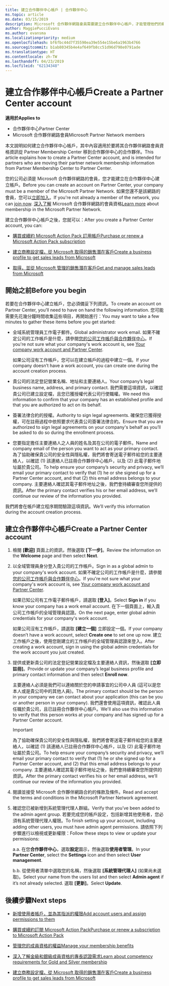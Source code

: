 ```yaml
---
title: 建立合作夥伴中心帳戶 | 合作夥伴中心
ms.topic: article
ms.date: 03/15/2019
description: Microsoft 合作夥伴網路會員需要建立合作夥伴中心帳戶，才能管理他們的網路權益和專長認證，以及建立商務設定檔。
author: MaggiePucciEvans
ms.author: evansma
ms.localizationpriority: medium
ms.openlocfilehash: bf6fbc44d7f35590ea39e554e15be6a1963b4766
ms.sourcegitcommit: b1ab80345b4e4af649fb8cc51d96d798e0791ade
ms.translationtype: HT
ms.contentlocale: zh-TW
ms.lasthandoff: 04/23/2019
ms.locfileid: "62134348"
---
```

# <a name="create-a-partner-center-account"></a><span data-ttu-id="9615f-103">建立合作夥伴中心帳戶</span><span class="sxs-lookup"><span data-stu-id="9615f-103">Create a Partner Center account</span></span>

<span data-ttu-id="9615f-104">**適用於**</span><span class="sxs-lookup"><span data-stu-id="9615f-104">**Applies to**</span></span>

-   <span data-ttu-id="9615f-105">合作夥伴中心</span><span class="sxs-lookup"><span data-stu-id="9615f-105">Partner Center</span></span>
-   <span data-ttu-id="9615f-106">Microsoft 合作夥伴網路會員</span><span class="sxs-lookup"><span data-stu-id="9615f-106">Microsoft Partner Network members</span></span>


<span data-ttu-id="9615f-107">本文說明如何建立合作夥伴中心帳戶，其中內容適用於要將其合作夥伴網路會員資格資訊從 Partner Membership Center 移到合作夥伴中心的合作夥伴。</span><span class="sxs-lookup"><span data-stu-id="9615f-107">This article explains how to create a Partner Center account, and is intended for partners who are moving their partner network membership information from Partner Membership Center to Partner Center.</span></span> 

<span data-ttu-id="9615f-108">您的公司必須是 Microsoft 合作夥伴網路的會員，您才能建立在合作夥伴中心建立帳戶。</span><span class="sxs-lookup"><span data-stu-id="9615f-108">Before you can create an account on Partner Center, your company must be a member of the Microsoft Partner Network.</span></span> <span data-ttu-id="9615f-109">如果您還不是該網路的會員，您可以[立即加入](https://partners.microsoft.com/PartnerProgram/simplifiedenrollment.aspx)。</span><span class="sxs-lookup"><span data-stu-id="9615f-109">If you're not already a member of the network, you can [join now](https://partners.microsoft.com/PartnerProgram/simplifiedenrollment.aspx).</span></span>  <span data-ttu-id="9615f-110">[深入了解](https://partner.microsoft.com/membership) Microsoft 合作夥伴網路的會員資格</span><span class="sxs-lookup"><span data-stu-id="9615f-110">[Learn more](https://partner.microsoft.com/membership) about membership in the Microsoft Partner Network.</span></span>  

<span data-ttu-id="9615f-111">建立合作夥伴中心帳戶之後，您就可以：</span><span class="sxs-lookup"><span data-stu-id="9615f-111">After you create a Partner Center account, you can:</span></span>

-   [<span data-ttu-id="9615f-112">購買或續約 Microsoft Action Pack 訂用帳戶</span><span class="sxs-lookup"><span data-stu-id="9615f-112">Purchase or renew a Microsoft Action Pack subscription</span></span>](mpn-get-action-pack.md)

-   [<span data-ttu-id="9615f-113">建立商務設定檔，從 Microsoft 取得的銷售潛在客戶</span><span class="sxs-lookup"><span data-stu-id="9615f-113">Create a business profile to get sales leads from Microsoft</span></span>](create-a-marketing-profile.md)

-   [<span data-ttu-id="9615f-114">取得，並從 Microsoft 管理的銷售潛在客戶</span><span class="sxs-lookup"><span data-stu-id="9615f-114">Get and manage sales leads from Microsoft</span></span>](responding-to-referrals.md)

## <a name="before-you-begin"></a><span data-ttu-id="9615f-115">開始之前</span><span class="sxs-lookup"><span data-stu-id="9615f-115">Before you begin</span></span>

<span data-ttu-id="9615f-116">若要在合作夥伴中心建立帳戶，您必須備妥下列資訊。</span><span class="sxs-lookup"><span data-stu-id="9615f-116">To create an account on Partner Center, you’ll need to have on hand the following information.</span></span> <span data-ttu-id="9615f-117">您可能需要先花幾分鐘時間收集這些項目，再開始進行：</span><span class="sxs-lookup"><span data-stu-id="9615f-117">You may want to take a few minutes to gather these items before you get started:</span></span>

-   <span data-ttu-id="9615f-118">全域系統管理員工作電子郵件。</span><span class="sxs-lookup"><span data-stu-id="9615f-118">Global administrator work email.</span></span> <span data-ttu-id="9615f-119">如果不確定公司的工作帳戶是什麼，請參閱[您的公司工作帳戶與合作夥伴中心](azure-active-directory-tenants-and-partner-center.md)。</span><span class="sxs-lookup"><span data-stu-id="9615f-119">If you're not sure what your company's work account is, see [Your company work account and Partner Center](azure-active-directory-tenants-and-partner-center.md).</span></span>

    <span data-ttu-id="9615f-120">如果公司沒有工作帳戶，您可以在建立帳戶的過程中建立一個。</span><span class="sxs-lookup"><span data-stu-id="9615f-120">If your company doesn’t have a work account, you can create one during the account creation process.</span></span> 

-   <span data-ttu-id="9615f-121">貴公司的法定登記營業名稱、地址和主要連絡人。</span><span class="sxs-lookup"><span data-stu-id="9615f-121">Your company’s legal business name, address, and primary contact.</span></span> <span data-ttu-id="9615f-122">我們需要這項資訊，以確認貴公司已建立設定檔，且您已獲授權代表公司行使職權。</span><span class="sxs-lookup"><span data-stu-id="9615f-122">We need this information to confirm that your company has an established profile and that you are authorized to act on its behalf.</span></span> 

-   <span data-ttu-id="9615f-123">簽署法律合約的授權。</span><span class="sxs-lookup"><span data-stu-id="9615f-123">Authority to sign legal agreements.</span></span> <span data-ttu-id="9615f-124">確保您已獲得授權，可在註冊過程中依照要求代表貴公司簽署法律合約。</span><span class="sxs-lookup"><span data-stu-id="9615f-124">Ensure that you are authorized to sign legal agreements on your company's behalf as you’ll be asked to do so during the enrollment process.</span></span>

-   <span data-ttu-id="9615f-125">您要指定擔任主要連絡人之人員的姓名及其在公司的電子郵件。</span><span class="sxs-lookup"><span data-stu-id="9615f-125">Name and company email of the person you want to act as your primary contact.</span></span> <span data-ttu-id="9615f-126">為了協助確保貴公司的安全性與隱私權，我們將會寄送電子郵件給您的主要連絡人，以確認 (1) 該連絡人已註冊合作夥伴中心帳戶，以及 (2) 此電子郵件地址屬於貴公司。</span><span class="sxs-lookup"><span data-stu-id="9615f-126">To help ensure your company’s security and privacy, we’ll email your primary contact to verify that (1) he or she signed up for a Partner Center account, and that (2) this email address belongs to your company.</span></span> <span data-ttu-id="9615f-127">主要連絡人確認其電子郵件地址之後，我們會持續審查您所提供的資訊。</span><span class="sxs-lookup"><span data-stu-id="9615f-127">After the primary contact verifies his or her email address, we’ll continue our review of the information you provided.</span></span>

<span data-ttu-id="9615f-128">我們將會在帳戶建立程序期間驗證這項資訊。</span><span class="sxs-lookup"><span data-stu-id="9615f-128">We’ll verify this information during the account creation process.</span></span> 
 
## <a name="create-a-partner-center-account"></a><span data-ttu-id="9615f-129">建立合作夥伴中心帳戶</span><span class="sxs-lookup"><span data-stu-id="9615f-129">Create a Partner Center account</span></span>

1.  <span data-ttu-id="9615f-130">檢閱 **\[歡迎\]** 頁面上的資訊，然後選取 **\[下一步\]**。</span><span class="sxs-lookup"><span data-stu-id="9615f-130">Review the information on the **Welcome** page and then select **Next**.</span></span>

2.  <span data-ttu-id="9615f-131">以全域管理員身分登入貴公司的工作帳戶。</span><span class="sxs-lookup"><span data-stu-id="9615f-131">Sign in as a global admin to your company's work account.</span></span> <span data-ttu-id="9615f-132">如果不確定公司的工作帳戶是什麼，請參閱[您的公司工作帳戶與合作夥伴中心](azure-active-directory-tenants-and-partner-center.md)。</span><span class="sxs-lookup"><span data-stu-id="9615f-132">If you're not sure what your company's work account is, see [Your company work account and Partner Center](azure-active-directory-tenants-and-partner-center.md).</span></span>

    <span data-ttu-id="9615f-133">如果已知公司有工作電子郵件帳戶，請選取 **\[登入\]**。</span><span class="sxs-lookup"><span data-stu-id="9615f-133">Select **Sign in** if you know your company has a work email account.</span></span> <span data-ttu-id="9615f-134">在下一個頁面上，輸入貴公司工作帳戶的全域管理員認證。</span><span class="sxs-lookup"><span data-stu-id="9615f-134">On the next page, enter global admin credentials for your company's work account.</span></span> 

    <span data-ttu-id="9615f-135">如果公司沒有工作帳戶，請選取 **\[建立一個\]** 立即設定一個。</span><span class="sxs-lookup"><span data-stu-id="9615f-135">If your company doesn’t have a work account, select **Create one** to set one up now.</span></span> <span data-ttu-id="9615f-136">建立工作帳戶之後，使用您剛建立的工作帳戶的全域管理員認證來登入。</span><span class="sxs-lookup"><span data-stu-id="9615f-136">After creating a work account, sign in using the global admin credentials for the work account you just created.</span></span>

3.  <span data-ttu-id="9615f-137">提供或更新貴公司的法定登記營業設定檔及主要連絡人資訊，然後選取 **\[立即註冊\]**。</span><span class="sxs-lookup"><span data-stu-id="9615f-137">Provide or update your company’s legal business profile and primary contact information and then select **Enroll now**.</span></span> 

    <span data-ttu-id="9615f-138">主要連絡人必須是我們可以連絡關於您的申請事宜的公司中人員 (這可以是您本人或是貴公司中的其他人員)。</span><span class="sxs-lookup"><span data-stu-id="9615f-138">The primary contact should be the person in your company we can contact about your application (this can be you or another person in your company).</span></span> <span data-ttu-id="9615f-139">我們還會使用這項資訊，確認此人員任職於貴公司，且已註冊合作夥伴中心帳戶。</span><span class="sxs-lookup"><span data-stu-id="9615f-139">We'll also use this information to verify that this person works at your company and has signed up for a Partner Center account.</span></span>

    > [!IMPORTANT]  
    > <span data-ttu-id="9615f-140">為了協助確保貴公司的安全性與隱私權，我們將會寄送電子郵件給您的主要連絡人，以確認 (1) 該連絡人已註冊合作夥伴中心帳戶，以及 (2) 此電子郵件地址屬於貴公司。</span><span class="sxs-lookup"><span data-stu-id="9615f-140">To help ensure your company’s security and privacy, we’ll email your primary contact to verify that (1) he or she signed up for a Partner Center account, and (2) that this email address belongs to your company.</span></span> <span data-ttu-id="9615f-141">主要連絡人確認其電子郵件地址之後，我們會持續審查您所提供的資訊。</span><span class="sxs-lookup"><span data-stu-id="9615f-141">After the primary contact verifies his or her email address, we’ll continue our review of the information you provided.</span></span>

4.  <span data-ttu-id="9615f-142">閱讀並接受 Microsoft 合作夥伴網路合約的條款及條件。</span><span class="sxs-lookup"><span data-stu-id="9615f-142">Read and accept the terms and conditions in the Microsoft Partner Network agreement.</span></span> 

5.  <span data-ttu-id="9615f-143">確認您已被新增到系統管理代理人群組。</span><span class="sxs-lookup"><span data-stu-id="9615f-143">Verify that you’ve been added to the admin agent group.</span></span> <span data-ttu-id="9615f-144">若要完成您的帳戶設定，包括新增其他使用者，您必須有系統管理代理人權限。</span><span class="sxs-lookup"><span data-stu-id="9615f-144">To finish setting up your account, including adding other users, you must have admin agent permissions.</span></span> <span data-ttu-id="9615f-145">請依照下列步驟進行以檢視或更新權限：</span><span class="sxs-lookup"><span data-stu-id="9615f-145">Follow these steps to view or update your permissions:</span></span>

    <span data-ttu-id="9615f-146">a.</span><span class="sxs-lookup"><span data-stu-id="9615f-146">a.</span></span> <span data-ttu-id="9615f-147">在您**合作夥伴中心**，選取**設定**圖示，然後選取**使用者管理**。</span><span class="sxs-lookup"><span data-stu-id="9615f-147">In your **Partner Center**, select the **Settings** icon and then select **User management**.</span></span>  

    <span data-ttu-id="9615f-148">b.</span><span class="sxs-lookup"><span data-stu-id="9615f-148">b.</span></span> <span data-ttu-id="9615f-149">從使用者清單中選取您的名稱，然後選取 **\[系統管理代理人\]** (如果尚未選取)。</span><span class="sxs-lookup"><span data-stu-id="9615f-149">Select your name from the users list and then select **Admin agent** if it’s not already selected.</span></span> <span data-ttu-id="9615f-150">選取 **\[更新\]**。</span><span class="sxs-lookup"><span data-stu-id="9615f-150">Select **Update**.</span></span>  

## <a name="next-steps"></a><span data-ttu-id="9615f-151">後續步驟</span><span class="sxs-lookup"><span data-stu-id="9615f-151">Next steps</span></span>

-   [<span data-ttu-id="9615f-152">新增使用者帳戶，並為其指派的權限</span><span class="sxs-lookup"><span data-stu-id="9615f-152">Add account users and assign permissions to them</span></span>](create-user-accounts-and-set-permissions.md)

-   [<span data-ttu-id="9615f-153">購買或續約訂閱 Microsoft Action Pack</span><span class="sxs-lookup"><span data-stu-id="9615f-153">Purchase or renew a subscription to Microsoft Action Pack</span></span>](mpn-get-action-pack.md)

-   [<span data-ttu-id="9615f-154">管理您的成員資格的權益</span><span class="sxs-lookup"><span data-stu-id="9615f-154">Manage your membership benefits</span></span>](manage-your-partner-network-benefits.md)

-   [<span data-ttu-id="9615f-155">深入了解金級和銀級成員資格的專長認證需求</span><span class="sxs-lookup"><span data-stu-id="9615f-155">Learn about competency requirements for Gold and Silver membership</span></span>](https://partner.microsoft.com/membership/competencies)

-   [<span data-ttu-id="9615f-156">建立商務設定檔，從 Microsoft 取得的銷售潛在客戶</span><span class="sxs-lookup"><span data-stu-id="9615f-156">Create a business profile to get sales leads from Microsoft</span></span>](create-a-marketing-profile.md)